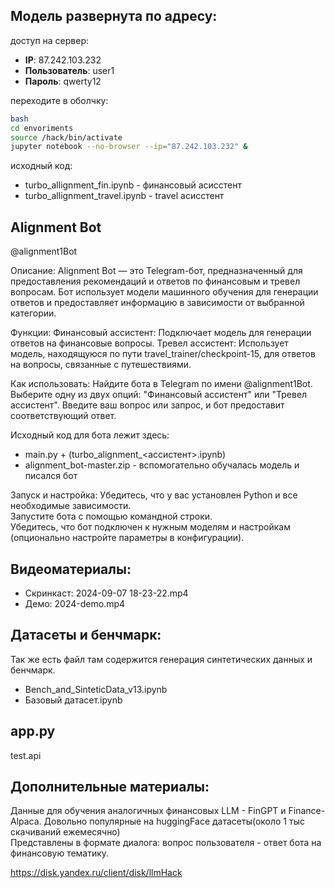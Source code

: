 ## Модель развернута по адресу:

доступ на сервер:
- **IP**: 87.242.103.232
- **Пользователь**: user1
- **Пароль**: qwerty12

переходите в оболчку:
```bash
bash
cd envoriments
source /hack/bin/activate
jupyter notebook --no-browser --ip="87.242.103.232" &
```

исходный код:
- turbo_allignment_fin.ipynb - финансовый асисстент
- turbo_allignment_travel.ipynb - travel асисстент


## Alignment Bot
@alignment1Bot

Описание:
Alignment Bot — это Telegram-бот, предназначенный для предоставления рекомендаций и ответов по финансовым и тревел вопросам. Бот использует модели машинного обучения для генерации ответов и предоставляет информацию в зависимости от выбранной категории.

Функции:
Финансовый ассистент: Подключает модель для генерации ответов на финансовые вопросы.
Тревел ассистент: Использует модель, находящуюся по пути travel_trainer/checkpoint-15, для ответов на вопросы, связанные с путешествиями.

Как использовать:
Найдите бота в Telegram по имени @alignment1Bot.
Выберите одну из двух опций: "Финансовый ассистент" или "Тревел ассистент".
Введите ваш вопрос или запрос, и бот предоставит соответствующий ответ.

Исходный код для бота лежит здесь:
- main.py + (turbo_alignment_<ассистент>.ipynb)
- alignment_bot-master.zip - вспомогательно обучалась модель и писался бот

Запуск и настройка:
Убедитесь, что у вас установлен Python и все необходимые зависимости. <br>
Запустите бота с помощью командной строки. <br>
Убедитесь, что бот подключен к нужным моделям и настройкам (опционально настройте параметры в конфигурации).

## Видеоматериалы:
- Скринкаст: 2024-09-07 18-23-22.mp4
- Демо: 2024-demo.mp4

## Датасеты и бенчмарк:
Так же есть файл там содержится генерация синтетических данных и бенчмарк. 
- Bench_and_SinteticData_v13.ipynb
- Базовый датасет.ipynb

## app.py
test.api


## Дополнительные материалы:
Данные для обучения аналогичных финансовых LLM - FinGPT и Finance-Alpaca. 
Довольно популярные на huggingFace датасеты(около 1 тыс скачиваний ежемесячно) <br>
Представлены в формате диалога: вопрос пользователя - ответ бота на финансовую тематику.

https://disk.yandex.ru/client/disk/llmHack
